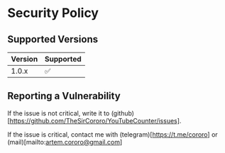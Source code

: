 # Security Policy

## Supported Versions

| Version | Supported          |
| ------- | ------------------ |
| 1.0.x   | :white_check_mark: |

## Reporting a Vulnerability

If the issue is not critical, write it to (github)[https://github.com/TheSirCororo/YouTubeCounter/issues].

If the issue is critical, contact me with (telegram)[https://t.me/cororo] or (mail)[mailto:artem.cororo@gmail.com]
